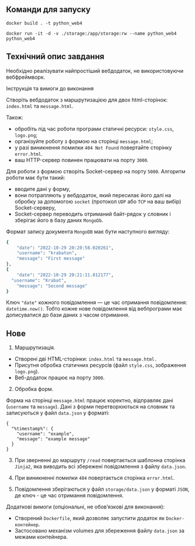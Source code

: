## Команди для запуску

```
docker build . -t python_web4

docker run -it -d -v ./storage:/app/storage:rw --name python_web4 python_web4
```

## Технічний опис завдання

Необхідно реалізувати найпростіший вебдодаток, не використовуючи вебфреймворк.

Інструкція та вимоги до виконання

Створіть вебдодаток з маршрутизацією для двох html-сторінок: `index.html` та
`message.html`.

Також:

- обробіть під час роботи програми статичні ресурси: `style.css`, `logo.png`;
- організуйте роботу з формою на сторінці `message.html`;
- у разі виникнення помилки `404 Not Found` повертайте сторінку `error.html`.
- ваш HTTP-сервер повинен працювати на порту `3000`.

Для роботи з формою створіть Socket-сервер на порту `5000`. Алгоритм роботи має
бути такий:

- вводите дані у форму,
- вони потрапляють у вебдодаток, який пересилає його далі на обробку за
  допомогою `socket` (протокол `UDP` або `TCP` на ваш вибір) Socket-серверу,
- Socket-сервер переводить отриманий байт-рядок у словник і зберігає його в базу
  даних `MongoDb`.

Формат запису документа `MongoDB` має бути наступного вигляду:

```bash
{
	"date": "2022-10-29 20:20:58.020261",
	"username": "krabaton",
	"message": "First message"
},
{
	"date": "2022-10-29 20:21:11.812177",
  "username": "Krabat",
	"message": "Second message"
}
```

Ключ `"date"` кожного повідомлення — це час отримання повідомлення:
`datetime.now()`. Тобто кожне нове повідомлення від вебпрограми має дописуватися
до бази даних з часом отримання.

## Нове

1. Маршрутизація.

- Створені дві HTML-сторінки: `index.html` та `message.html.`
- Присутня обробка статичних ресурсів (файл `style.css`, зображення `logo.png`).
- Веб-додаток працює на порту `3000`.

2. Обробка форм.

Форма на сторінці `message.html` працює коректно, відправляє дані (`username` та
`message`). Дані з форми перетворюються на словник та записуються у файл
`data.json` у форматі:

```
{
  "%timestamp%": {
    "username": "example",
    "message": "example message"
  }
}
```

3. При зверненні до маршруту `/read` повертається шаблонна сторінка `Jinja2`,
   яка виводить всі збережені повідомлення з файлу `data.json`.

4. При виникненні помилки `404` повертається сторінка `error.html`.

5. Повідомлення зберігаються у файл `storage/data.json` у форматі `JSON`, де
   ключ - це час отримання повідомлення.

Додаткові вимоги (опціональні, не обов’язкові для виконання):

- Створений `Dockerfile`, який дозволяє запустити додаток як `Docker-контейнер`.
- Застосовано механізм volumes для збереження файлу `data.json` за межами
  контейнера.
